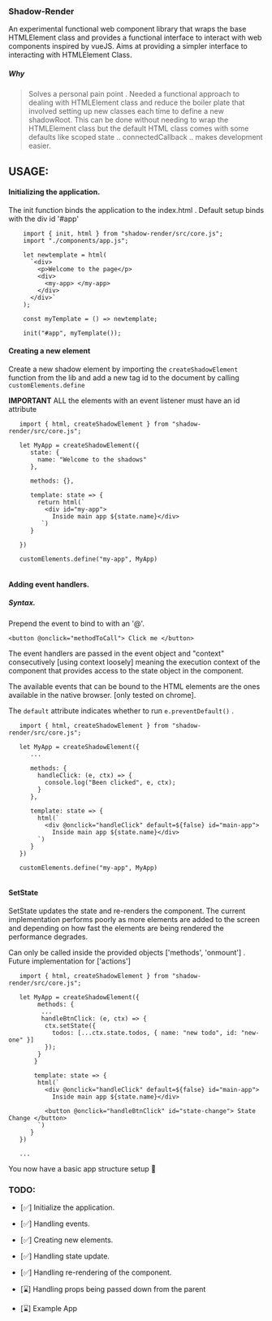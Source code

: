 ### Shadow-Render 
An experimental functional web component library that wraps the base HTMLElement class and provides a functional
interface to interact with web components inspired by vueJS. Aims at providing a simpler interface to
interacting with HTMLElement Class.

##### Why
> Solves a personal pain point . Needed a functional approach to dealing with HTMLElement class and reduce the boiler plate  that involved setting up new classes each time to define a new shadowRoot. 
> This can be done without needing to wrap the HTMLElement class but the default HTML class comes with some defaults like 
> scoped state .. connectedCallback .. makes development easier.

## USAGE:
#### Initializing the application.

The init function binds the application to the index.html . Default setup binds with the div id '#app' 

``` 
    import { init, html } from "shadow-render/src/core.js"; 
    import "./components/app.js";

    let newtemplate = html(
      `<div>
        <p>Welcome to the page</p>
        <div>
          <my-app> </my-app>
        </div>
      </div>`
    );

    const myTemplate = () => newtemplate;

    init("#app", myTemplate());
```

#### Creating a new element
Create a new shadow element by importing the ```createShadowElement``` function from the lib and add a new tag id to the document by calling ```customElements.define```

**IMPORTANT** ALL the elements with an event listener must have an id attribute 

``` 
   import { html, createShadowElement } from "shadow-render/src/core.js";
   
   let MyApp = createShadowElement({
      state: {
        name: "Welcome to the shadows"
      },
      
      methods: {},
      
      template: state => {
        return html(`
          <div id="my-app">
            Inside main app ${state.name}</div>
         `)
      }
      
   })
   
   customElements.define("my-app", MyApp)
  
```
#### Adding event handlers. 
##### Syntax. 
Prepend the event to bind to with an '@'.  

``` <button @onclick="methodToCall"> Click me </button> ```

The event handlers are passed in the event object and "context" consecutively [using context loosely] 
meaning the execution context of the component that provides access to the state object in the component.  

The available events that can be bound to the HTML elements are the ones available in the native browser.
[only tested on chrome].


The `default` attribute indicates whether to run ``` e.preventDefault() ``` . 

```
   import { html, createShadowElement } from "shadow-render/src/core.js";
   
   let MyApp = createShadowElement({
      ...
      
      methods: {
        handleClick: (e, ctx) => {
          console.log("Been clicked", e, ctx);
        }
      },
      
      template: state => {
        html(`
          <div @onclick="handleClick" default=${false} id="main-app">
            Inside main app ${state.name}</div>
        `)
      }
   })
   
   customElements.define("my-app", MyApp)
  
```
#### SetState
SetState updates the state and re-renders the component. The current implementation performs poorly as more
elements are added to the screen and depending on how fast the elements are being rendered the performance 
degrades.

Can only be called inside the provided objects ['methods', 'onmount'] . Future implementation for ['actions']

```
   import { html, createShadowElement } from "shadow-render/src/core.js";
   
   let MyApp = createShadowElement({
        methods: {
         ...
         handleBtnClick: (e, ctx) => {
          ctx.setState({
            todos: [...ctx.state.todos, { name: "new todo", id: "new-one" }]
          });
        }
       }
       
       template: state => {
        html(`
          <div @onclick="handleClick" default=${false} id="main-app">
            Inside main app ${state.name}</div>
            
          <button @onclick="handleBtnClick" id="state-change"> State Change </button>
        `)
      }
   })
   
   ...
```

You now have a basic app structure setup :tada:

### TODO: 

- [:white_check_mark:] Initialize the application.

- [:white_check_mark:] Handling events.

- [:white_check_mark:] Creating new elements.

- [:white_check_mark:] Handling state update.

- [:white_check_mark:] Handling re-rendering of the component.

- [:hourglass:] Handling props being passed down from the parent

- [:hourglass:] Example App 


